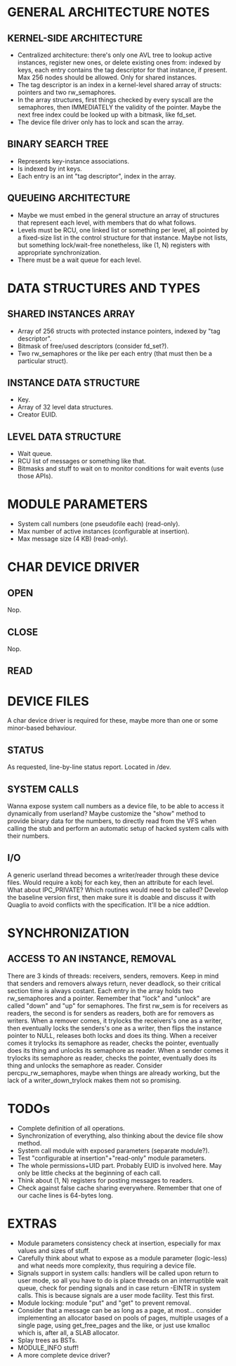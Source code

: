 # GENERAL ARCHITECTURE NOTES
## KERNEL-SIDE ARCHITECTURE
- Centralized architecture: there's only one AVL tree to lookup active instances, register new ones, or delete
existing ones from: indexed by keys, each entry contains the tag descriptor for that instance, if present.
Max 256 nodes should be allowed. Only for shared instances.
- The tag descriptor is an index in a kernel-level shared array of structs: pointers and two rw_semaphores.
- In the array structures, first things checked by every syscall are the semaphores, then IMMEDIATELY the validity
of the pointer. Maybe the next free index could be looked up with a bitmask, like fd_set.
- The device file driver only has to lock and scan the array.

## BINARY SEARCH TREE
- Represents key-instance associations.
- Is indexed by int keys.
- Each entry is an int "tag descriptor", index in the array.

## QUEUEING ARCHITECTURE
- Maybe we must embed in the general structure an array of structures that represent each level, with members
that do what follows.
- Levels must be RCU, one linked list or something per level, all pointed by a fixed-size list in the control
structure for that instance. Maybe not lists, but something lock/wait-free nonetheless, like (1, N) registers
with appropriate synchronization.
- There must be a wait queue for each level.

# DATA STRUCTURES AND TYPES
## SHARED INSTANCES ARRAY
- Array of 256 structs with protected instance pointers, indexed by "tag descriptor".
- Bitmask of free/used descriptors (consider fd_set?).
- Two rw_semaphores or the like per each entry (that must then be a particular struct).

## INSTANCE DATA STRUCTURE
- Key.
- Array of 32 level data structures.
- Creator EUID.

## LEVEL DATA STRUCTURE
- Wait queue.
- RCU list of messages or something like that.
- Bitmasks and stuff to wait on to monitor conditions for wait events (use those APIs).

# MODULE PARAMETERS
- System call numbers (one pseudofile each) (read-only).
- Max number of active instances (configurable at insertion).
- Max message size (4 KB) (read-only).

# CHAR DEVICE DRIVER
## OPEN
Nop.

## CLOSE
Nop.

## READ

# DEVICE FILES
A char device driver is required for these, maybe more than one or some minor-based behaviour.
## STATUS
As requested, line-by-line status report. Located in /dev.

## SYSTEM CALLS
Wanna expose system call numbers as a device file, to be able to access it dynamically from userland?
Maybe customize the "show" method to provide binary data for the numbers, to directly read from the
VFS when calling the stub and perform an automatic setup of hacked system calls with their numbers.

## I/O
A generic userland thread becomes a writer/reader through these device files.
Would require a kobj for each key, then an attribute for each level.
What about IPC_PRIVATE? Which routines would need to be called?
Develop the baseline version first, then make sure it is doable and discuss it with Quaglia to avoid
conflicts with the specification. It'll be a nice addtion.

# SYNCHRONIZATION
## ACCESS TO AN INSTANCE, REMOVAL
There are 3 kinds of threads: receivers, senders, removers.
Keep in mind that senders and removers always return, never deadlock, so their critical section time is
always costant.
Each entry in the array holds two rw_semaphores and a pointer.
Remember that "lock" and "unlock" are called "down" and "up" for semaphores.
The first rw_sem is for receivers as readers, the second is for senders as readers, both are for removers as
writers.
When a remover comes, it trylocks the receivers's one as a writer, then eventually locks the senders's one as
a writer, then flips the instance pointer to NULL, releases both locks and does its thing.
When a receiver comes it trylocks its semaphore as reader, checks the pointer, eventually does its thing and
unlocks its semaphore as reader.
When a sender comes it trylocks its semaphore as reader, checks the pointer, eventually does its thing and
unlocks the semaphore as reader.
Consider percpu_rw_semaphores, maybe when things are already working, but the lack of a writer_down_trylock
makes them not so promising.

# TODOs
- Complete definition of all operations.
- Synchronization of everything, also thinking about the device file show method.
- System call module with exposed parameters (separate module?).
- Test "configurable at insertion"+"read-only" module parameters.
- The whole permissions+UID part. Probably EUID is involved here. May only be little checks at the beginning
of each call.
- Think about (1, N) registers for posting messages to readers.
- Check against false cache sharing everywhere. Remember that one of our cache lines is 64-bytes long.

# EXTRAS
- Module parameters consistency check at insertion, especially for max values and sizes of stuff.
- Carefully think about what to expose as a module parameter (logic-less) and what needs more complexity,
thus requiring a device file.
- Signals support in system calls: handlers will be called upon return to user mode, so all you have
to do is place threads on an interruptible wait queue, check for pending signals and in case return -EINTR
in system calls. This is because signals are a user mode facility. Test this first.
- Module locking: module "put" and "get" to prevent removal.
- Consider that a message can be as long as a page, at most... consider implementing an allocator based
on pools of pages, multiple usages of a single page, using get_free_pages and the like, or just use
kmalloc which is, after all, a SLAB allocator.
- Splay trees as BSTs.
- MODULE_INFO stuff!
- A more complete device driver?
